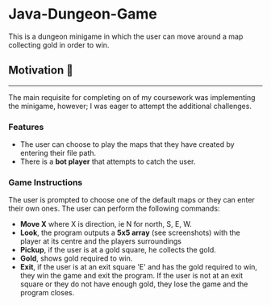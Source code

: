 # Java-Dungeon-Game
This is a dungeon minigame in which the user can move around a map collecting gold in order to win.

## Motivation :bullettrain_front:
---
The main requisite for completing on of my coursework was implementing the minigame, however; I was eager to attempt the additional challenges.

### Features
- The user can choose to play the maps that they have created by entering their file path.
- There is a **bot player** that attempts to catch the user.
### Game Instructions
The user is prompted to choose one of the default maps or they can enter their own ones.
The user can perform the following commands:
- **Move X** where X is direction, ie N for north, S, E, W. 
- **Look**, the program outputs a **5x5 array** (see screenshots) with the player at its centre and the players surroundings
- **Pickup**, if the user is at a gold square, he collects the gold.
- **Gold**, shows gold required to win.
- **Exit**, if the user is at an exit square 'E' and has the gold required to win, they win the game and exit the program. If the user is not at an exit square or they do not have enough gold, they lose the game and the program closes.

### 
